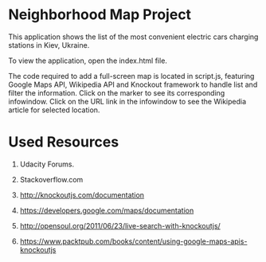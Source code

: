 # Neighborhood Map Project

This application shows the list of the most convenient electric cars charging stations in Kiev, Ukraine.

To view the application, open the index.html file.

The code required to add a full-screen map is located in script.js, featuring Google Maps API, Wikipedia API and Knockout framework to handle list and filter the information. Click on the marker to see its corresponding infowindow. Click on the URL link in the infowindow to see the Wikipedia article for selected location.

# Used Resources

1. Udacity Forums.

2. Stackoverflow.com

3. http://knockoutjs.com/documentation

4. https://developers.google.com/maps/documentation

5. http://opensoul.org/2011/06/23/live-search-with-knockoutjs/

6. https://www.packtpub.com/books/content/using-google-maps-apis-knockoutjs